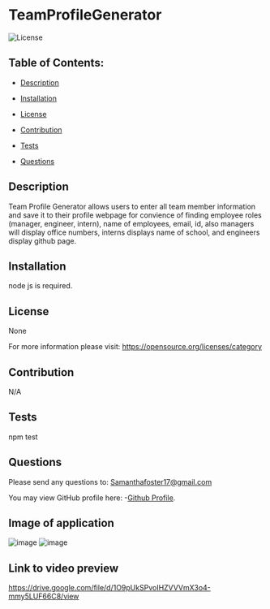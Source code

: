 # TeamProfileGenerator
   
![License](https://img.shields.io/badge/License-None-blue.svg "License Badge")


## Table of Contents:

- [Description](#description)

- [Installation](#installation)

- [License](#license) 

- [Contribution](#contribution)

- [Tests](#tests)

- [Questions](#questions) 


## Description
Team Profile Generator allows users to enter all team member information and save it to their profile webpage for convience of finding employee roles (manager, engineer, intern), name of employees, email, id, also managers will display office numbers, interns displays name of school, and engineers display github page.  
  
## Installation 
node js is required. 
  
## License
None

For more information please visit: 
https://opensource.org/licenses/category
  
## Contribution 
N/A 
  
## Tests
npm test 
  
## Questions 
Please send any questions to: Samanthafoster17@gmail.com

You may view GitHub profile here: 
-[Github Profile](https://github.com/Samanthafoster17).


## Image of application
![image](https://user-images.githubusercontent.com/68489432/97785597-4efc8a00-1b7c-11eb-8968-16a0bf62f6f3.png)
![image](https://user-images.githubusercontent.com/68489432/97785606-56bc2e80-1b7c-11eb-8993-f37d2bd032e1.png)

## Link to video preview
https://drive.google.com/file/d/1O9pUkSPvoIHZVVVmX3o4-mmy5LUF66C8/view
